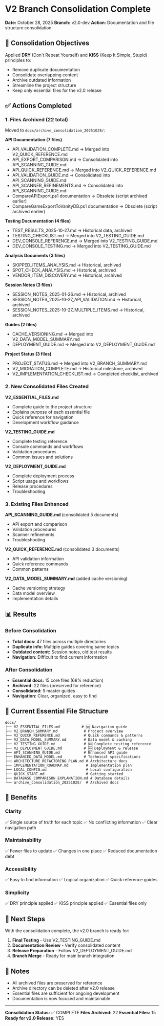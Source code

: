 # V2 Branch Consolidation Complete

**Date:** October 28, 2025
**Branch:** v2.0-dev
**Action:** Documentation and file structure consolidation

## 🎯 Consolidation Objectives

Applied **DRY** (Don't Repeat Yourself) and **KISS** (Keep It Simple, Stupid) principles to:
- Remove duplicate documentation
- Consolidate overlapping content
- Archive outdated information
- Streamline the project structure
- Keep only essential files for the v2.0 release

## ✅ Actions Completed

### 1. Files Archived (22 total)

Moved to `docs/archive_consolidation_20251028/`:

**API Documentation (7 files)**
- API_VALIDATION_COMPLETE.md → Merged into V2_QUICK_REFERENCE.md
- API_EXPORT_COMPARISON.md → Consolidated into API_SCANNING_GUIDE.md
- API_QUICK_REFERENCE.md → Merged into V2_QUICK_REFERENCE.md
- API_VALIDATION_GUIDE.md → Consolidated into API_SCANNING_GUIDE.md
- API_SCANNER_REFINEMENTS.md → Consolidated into API_SCANNING_GUIDE.md
- CompareAPIExport.ps1 documentation → Obsolete (script archived earlier)
- CompareGameExportToVanityDB.ps1 documentation → Obsolete (script archived earlier)

**Testing Documentation (4 files)**
- TEST_RESULTS_2025-10-27.md → Historical data, archived
- TESTING_CHECKLIST.md → Merged into V2_TESTING_GUIDE.md
- DEV_CONSOLE_REFERENCE.md → Merged into V2_TESTING_GUIDE.md
- DEV_CONSOLE_TESTING.md → Merged into V2_TESTING_GUIDE.md

**Analysis Documents (3 files)**
- SKIPPED_ITEMS_ANALYSIS.md → Historical, archived
- SPOT_CHECK_ANALYSIS.md → Historical, archived
- VENDOR_ITEM_DISCOVERY.md → Historical, archived

**Session Notes (3 files)**
- SESSION_NOTES_2025-01-26.md → Historical, archived
- SESSION_NOTES_2025-10-27_API_VALIDATION.md → Historical, archived
- SESSION_NOTES_2025-10-27_MULTIPLE_ITEMS.md → Historical, archived

**Guides (2 files)**
- CACHE_VERSIONING.md → Merged into V2_DATA_MODEL_SUMMARY.md
- DEPLOYMENT_GUIDE.md → Merged into V2_DEPLOYMENT_GUIDE.md

**Project Status (3 files)**
- PROJECT_STATUS.md → Merged into V2_BRANCH_SUMMARY.md
- V2_MIGRATION_COMPLETE.md → Historical milestone, archived
- V2_IMPLEMENTATION_CHECKLIST.md → Completed checklist, archived

### 2. New Consolidated Files Created

**V2_ESSENTIAL_FILES.md**
- Complete guide to the project structure
- Explains purpose of each essential file
- Quick reference for navigation
- Development workflow guidance

**V2_TESTING_GUIDE.md**
- Complete testing reference
- Console commands and workflows
- Validation procedures
- Common issues and solutions

**V2_DEPLOYMENT_GUIDE.md**
- Complete deployment process
- Script usage and workflows
- Release procedures
- Troubleshooting

### 3. Existing Files Enhanced

**API_SCANNING_GUIDE.md** (consolidated 5 documents)
- API export and comparison
- Validation procedures
- Scanner refinements
- Troubleshooting

**V2_QUICK_REFERENCE.md** (consolidated 3 documents)
- API validation information
- Quick reference commands
- Common patterns

**V2_DATA_MODEL_SUMMARY.md** (added cache versioning)
- Cache versioning strategy
- Data model overview
- Implementation details

## 📊 Results

### Before Consolidation
- **Total docs:** 47 files across multiple directories
- **Duplicate info:** Multiple guides covering same topics
- **Outdated content:** Session notes, old test results
- **Navigation:** Difficult to find current information

### After Consolidation
- **Essential docs:** 15 core files (68% reduction)
- **Archived:** 22 files (preserved for reference)
- **Consolidated:** 5 master guides
- **Navigation:** Clear, organized, easy to find

## 📁 Current Essential File Structure

```
docs/
├── V2_ESSENTIAL_FILES.md          # 🆕 Navigation guide
├── V2_BRANCH_SUMMARY.md            # Project overview
├── V2_QUICK_REFERENCE.md           # Quick commands & patterns
├── V2_DATA_MODEL_SUMMARY.md        # Data model & caching
├── V2_TESTING_GUIDE.md             # 🆕 Complete testing reference
├── V2_DEPLOYMENT_GUIDE.md          # 🆕 Deployment & release
├── API_SCANNING_GUIDE.md           # Enhanced API guide
├── ENHANCED_DATA_MODEL.md          # Technical specifications
├── ARCHITECTURE_REFACTORING_PLAN.md # Architecture docs
├── IMPLEMENTATION_ROADMAP.md        # Implementation plan
├── LOCAL_CONFIG.md                  # Local configuration
├── QUICK_START.md                   # Getting started
├── DATABASE_COMPARISON_EXPLANATION.md # Database details
└── archive_consolidation_20251028/  # Archived docs
```

## 🎉 Benefits

### Clarity
✅ Single source of truth for each topic
✅ No conflicting information
✅ Clear navigation path

### Maintainability
✅ Fewer files to update
✅ Changes in one place
✅ Reduced documentation debt

### Accessibility
✅ Easy to find information
✅ Logical organization
✅ Quick reference guides

### Simplicity
✅ DRY principle applied
✅ KISS principle applied
✅ Essential files only

## 🚀 Next Steps

With the consolidation complete, the v2.0 branch is ready for:

1. **Final Testing** - Use V2_TESTING_GUIDE.md
2. **Documentation Review** - Verify consolidated content
3. **Release Preparation** - Follow V2_DEPLOYMENT_GUIDE.md
4. **Branch Merge** - Ready for main branch integration

## 📝 Notes

- All archived files are preserved for reference
- Archive directory can be deleted after v2.0 release
- Essential files are sufficient for ongoing development
- Documentation is now focused and maintainable

---

**Consolidation Status:** ✅ COMPLETE
**Files Archived:** 22
**Essential Files:** 15
**Ready for v2.0 Release:** YES
